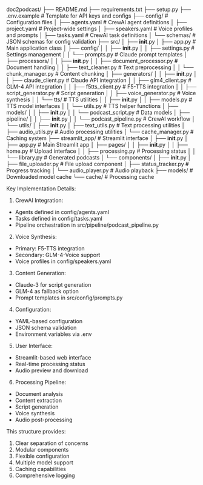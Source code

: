 doc2podcast/
├── README.md
├── requirements.txt
├── setup.py
├── .env.example                # Template for API keys and configs
├── config/                     # Configuration files
│   ├── agents.yaml            # CrewAI agent definitions
│   ├── project.yaml           # Project-wide settings
│   ├── speakers.yaml          # Voice profiles and prompts
│   ├── tasks.yaml             # CrewAI task definitions
│   └── schemas/               # JSON schemas for config validation
├── src/
│   ├── __init__.py
│   ├── app.py                 # Main application class
│   ├── config/
│   │   ├── __init__.py
│   │   ├── settings.py        # Settings management
│   │   └── prompts.py         # Claude prompt templates
│   ├── processors/
│   │   ├── __init__.py
│   │   ├── document_processor.py  # Document handling
│   │   ├── text_cleaner.py       # Text preprocessing
│   │   └── chunk_manager.py      # Content chunking
│   ├── generators/
│   │   ├── __init__.py
│   │   ├── claude_client.py      # Claude API integration
│   │   ├── glm4_client.py        # GLM-4 API integration
│   │   ├── f5tts_client.py       # F5-TTS integration
│   │   ├── script_generator.py   # Script generation
│   │   ├── voice_generator.py    # Voice synthesis
│   │   └── tts/                  # TTS utilities
│   │       ├── __init__.py
│   │       ├── models.py         # TTS model interfaces
│   │       └── utils.py          # TTS helper functions
│   ├── models/
│   │   ├── __init__.py
│   │   └── podcast_script.py     # Data models
│   ├── pipeline/
│   │   ├── __init__.py
│   │   └── podcast_pipeline.py   # CrewAI workflow
│   └── utils/
│       ├── __init__.py
│       ├── text_utils.py         # Text processing utilities
│       ├── audio_utils.py        # Audio processing utilities
│       └── cache_manager.py      # Caching system
├── streamlit_app/               # Streamlit interface
│   ├── __init__.py
│   ├── app.py                   # Main Streamlit app
│   ├── pages/
│   │   ├── __init__.py
│   │   ├── home.py             # Upload interface
│   │   ├── processing.py       # Processing status
│   │   └── library.py          # Generated podcasts
│   └── components/
│       ├── __init__.py
│       ├── file_uploader.py    # File upload component
│       ├── status_tracker.py   # Progress tracking
│       └── audio_player.py     # Audio playback
├── models/                     # Downloaded model cache
└── cache/                      # Processing cache

Key Implementation Details:

1. CrewAI Integration:
- Agents defined in config/agents.yaml
- Tasks defined in config/tasks.yaml
- Pipeline orchestration in src/pipeline/podcast_pipeline.py

2. Voice Synthesis:
- Primary: F5-TTS integration
- Secondary: GLM-4-Voice support
- Voice profiles in config/speakers.yaml

3. Content Generation:
- Claude-3 for script generation
- GLM-4 as fallback option
- Prompt templates in src/config/prompts.py

4. Configuration:
- YAML-based configuration
- JSON schema validation
- Environment variables via .env

5. User Interface:
- Streamlit-based web interface
- Real-time processing status
- Audio preview and download

6. Processing Pipeline:
- Document analysis
- Content extraction
- Script generation
- Voice synthesis
- Audio post-processing

This structure provides:
1. Clear separation of concerns
2. Modular components
3. Flexible configuration
4. Multiple model support
5. Caching capabilities
6. Comprehensive logging
